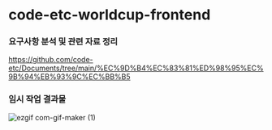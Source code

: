 # code-etc-worldcup-frontend

### 요구사항 분석 및 관련 자료 정리

https://github.com/code-etc/Documents/tree/main/%EC%9D%B4%EC%83%81%ED%98%95%EC%9B%94%EB%93%9C%EC%BB%B5

### 임시 작업 결과물

![ezgif com-gif-maker (1)](https://user-images.githubusercontent.com/53414542/172044751-5db90d18-0126-4f09-8d59-522f23a19e16.gif)
